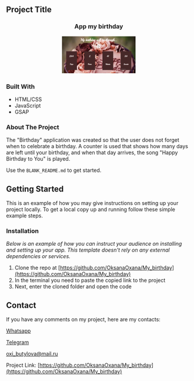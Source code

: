 <!-- PROJECT LOGO -->

## Project Title

 <h3 align="center">App my birthday</h3>
<div align="center">
  <a href="https://github.com/OksanaOxana/My_birthday/blob/main/photo_project.jpg">
    <img src="https://github.com/OksanaOxana/My_birthday/blob/main/photo_project.jpg" alt="Logo" width="200" height="100">
  </a>
</div> 

### Built With

* HTML/CSS
* JavaScript
* GSAP

<!-- ABOUT THE PROJECT -->

### About The Project

The "Birthday" application was created so that the user does not forget when to celebrate a birthday. 
A counter is used that shows how many days are left until your birthday, and when that day arrives, the song "Happy Birthday to You" is played.

Use the `BLANK_README.md` to get started.

<!-- GETTING STARTED -->
## Getting Started

This is an example of how you may give instructions on setting up your project locally.
To get a local copy up and running follow these simple example steps.


### Installation

_Below is an example of how you can instruct your audience on installing and setting up your app. This template doesn't rely on any external dependencies or services._

1. Clone the repo at [https://github.com/OksanaOxana/My_birthday](https://github.com/OksanaOxana/My_birthday)
2. In the terminal you need to paste the copied link to the project
3. Next, enter the cloned folder and open the code


<!-- CONTACT -->
## Contact


If you have any comments on my project, here are my contacts:

[Whatsapp](https://wa.me/+375299779119)

[Telegram](https://t.me/OxanaAksana)

[oxi_butylova@mail.ru](https://oxi_butylova@mail.ru)

Project Link: [https://github.com/OksanaOxana/My_birthday](https://github.com/OksanaOxana/My_birthday)
